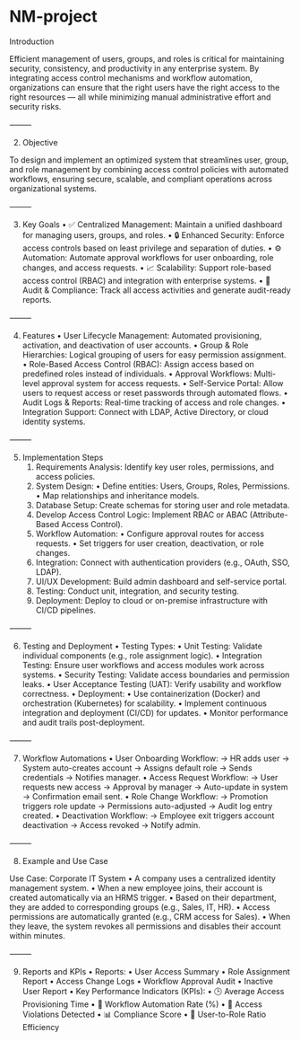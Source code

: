 # NM-project

Introduction

Efficient management of users, groups, and roles is critical for maintaining security, consistency, and productivity in any enterprise system. By integrating access control mechanisms and workflow automation, organizations can ensure that the right users have the right access to the right resources — all while minimizing manual administrative effort and security risks.

⸻

2. Objective

To design and implement an optimized system that streamlines user, group, and role management by combining access control policies with automated workflows, ensuring secure, scalable, and compliant operations across organizational systems.

⸻

3. Key Goals
	•	✅ Centralized Management: Maintain a unified dashboard for managing users, groups, and roles.
	•	🔒 Enhanced Security: Enforce access controls based on least privilege and separation of duties.
	•	⚙ Automation: Automate approval workflows for user onboarding, role changes, and access requests.
	•	📈 Scalability: Support role-based access control (RBAC) and integration with enterprise systems.
	•	🧠 Audit & Compliance: Track all access activities and generate audit-ready reports.

⸻

4. Features
	•	User Lifecycle Management: Automated provisioning, activation, and deactivation of user accounts.
	•	Group & Role Hierarchies: Logical grouping of users for easy permission assignment.
	•	Role-Based Access Control (RBAC): Assign access based on predefined roles instead of individuals.
	•	Approval Workflows: Multi-level approval system for access requests.
	•	Self-Service Portal: Allow users to request access or reset passwords through automated flows.
	•	Audit Logs & Reports: Real-time tracking of access and role changes.
	•	Integration Support: Connect with LDAP, Active Directory, or cloud identity systems.

⸻

5. Implementation Steps
	1.	Requirements Analysis: Identify key user roles, permissions, and access policies.
	2.	System Design:
	•	Define entities: Users, Groups, Roles, Permissions.
	•	Map relationships and inheritance models.
	3.	Database Setup: Create schemas for storing user and role metadata.
	4.	Develop Access Control Logic: Implement RBAC or ABAC (Attribute-Based Access Control).
	5.	Workflow Automation:
	•	Configure approval routes for access requests.
	•	Set triggers for user creation, deactivation, or role changes.
	6.	Integration: Connect with authentication providers (e.g., OAuth, SSO, LDAP).
	7.	UI/UX Development: Build admin dashboard and self-service portal.
	8.	Testing: Conduct unit, integration, and security testing.
	9.	Deployment: Deploy to cloud or on-premise infrastructure with CI/CD pipelines.

⸻

6. Testing and Deployment
	•	Testing Types:
	•	Unit Testing: Validate individual components (e.g., role assignment logic).
	•	Integration Testing: Ensure user workflows and access modules work across systems.
	•	Security Testing: Validate access boundaries and permission leaks.
	•	User Acceptance Testing (UAT): Verify usability and workflow correctness.
	•	Deployment:
	•	Use containerization (Docker) and orchestration (Kubernetes) for scalability.
	•	Implement continuous integration and deployment (CI/CD) for updates.
	•	Monitor performance and audit trails post-deployment.

⸻

7. Workflow Automations
	•	User Onboarding Workflow:
→ HR adds user → System auto-creates account → Assigns default role → Sends credentials → Notifies manager.
	•	Access Request Workflow:
→ User requests new access → Approval by manager → Auto-update in system → Confirmation email sent.
	•	Role Change Workflow:
→ Promotion triggers role update → Permissions auto-adjusted → Audit log entry created.
	•	Deactivation Workflow:
→ Employee exit triggers account deactivation → Access revoked → Notify admin.

⸻

8. Example and Use Case

Use Case: Corporate IT System
	•	A company uses a centralized identity management system.
	•	When a new employee joins, their account is created automatically via an HRMS trigger.
	•	Based on their department, they are added to corresponding groups (e.g., Sales, IT, HR).
	•	Access permissions are automatically granted (e.g., CRM access for Sales).
	•	When they leave, the system revokes all permissions and disables their account within minutes.

⸻

9. Reports and KPIs
	•	Reports:
	•	User Access Summary
	•	Role Assignment Report
	•	Access Change Logs
	•	Workflow Approval Audit
	•	Inactive User Report
	•	Key Performance Indicators (KPIs):
	•	🕒 Average Access Provisioning Time
	•	🔁 Workflow Automation Rate (%)
	•	🔐 Access Violations Detected
	•	📊 Compliance Score
	•	👥 User-to-Role Ratio Efficiency
